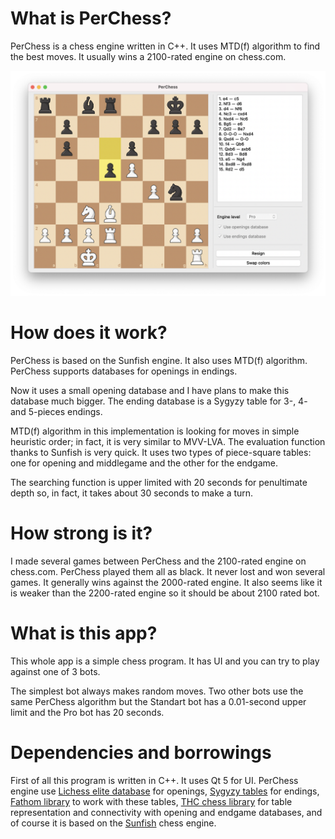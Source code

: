 # What is PerChess?
PerChess is a chess engine written in C++. It uses MTD(f) algorithm to find the best moves. It usually wins a 2100-rated engine on chess.com.

<p align="center">
  <img src="https://github.com/afentev/PerChess/blob/main/Screen%20Shot%202021-05-21%20at%2010.59.49%20PM.png">
</p>

# How does it work?
PerChess is based on the Sunfish engine. It also uses MTD(f) algorithm. PerChess supports databases for openings in endings. 

Now it uses a small opening database and I have plans to make this database much bigger. The ending database is a Sygyzy table for 3-, 4- and 5-pieces endings. 

MTD(f) algorithm in this implementation is looking for moves in simple heuristic order; in fact, it is very similar to MVV-LVA. The evaluation function thanks to Sunfish is very quick. It uses two types of piece-square tables: one for opening and middlegame and the other for the endgame.

The searching function is upper limited with 20 seconds for penultimate depth so, in fact, it takes about 30 seconds to make a turn.

# How strong is it?
I made several games between PerChess and the 2100-rated engine on chess.com. PerChess played them all as black. It never lost and won several games. It generally wins against the 2000-rated engine. It also seems like it is weaker than the 2200-rated engine so it should be about 2100 rated bot. 

# What is this app?
This whole app is a simple chess program. It has UI and you can try to play against one of 3 bots. 

The simplest bot always makes random moves. Two other bots use the same PerChess algorithm but the Standart bot has a 0.01-second upper limit and the Pro bot has 20 seconds.

# Dependencies and borrowings
First of all this program is written in C++. It uses Qt 5 for UI. PerChess engine use [Lichess elite database](https://database.nikonoel.fr) for openings, [Sygyzy tables](https://syzygy-tables.info) for endings, [Fathom library](https://github.com/basil00/Fathom) to work with these tables, [THC chess library](https://github.com/billforsternz/thc-chess-library) for table representation and connectivity with opening and endgame databases, and of course it is based on the [Sunfish](https://github.com/thomasahle/sunfish) chess engine.
